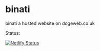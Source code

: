 # binati
binati a hosted website on dogeweb.co.uk

Status:

[![Netlify Status](https://api.netlify.com/api/v1/badges/dd48ad9f-13d7-4e72-942f-bda80945a442/deploy-status)](https://app.netlify.com/sites/endearing-cupcake-f6688d/deploys)
